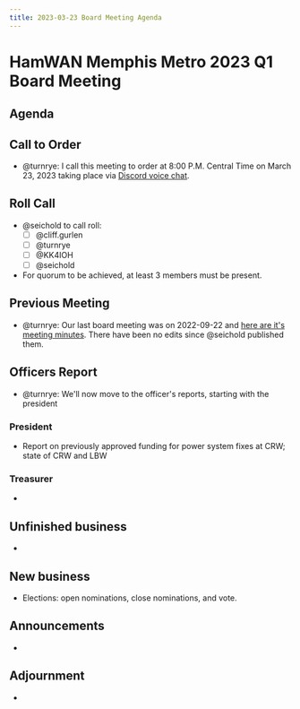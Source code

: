 ```yaml
---
title: 2023-03-23 Board Meeting Agenda
---
```

# HamWAN Memphis Metro 2023 Q1 Board Meeting

## Agenda

## Call to Order

- @turnrye: I call this meeting to order at 8:00 P.M. Central Time on March 23, 2023 taking place via [Discord voice chat](https://discord.gg/8KyKeACxM6?event=1068683760930930778).

## Roll Call

- @seichold to call roll:
  - [ ] @cliff.gurlen
  - [ ] @turnrye
  - [ ] @KK4IOH
  - [ ] @seichold
- For quorum to be achieved, at least 3 members must be present.

## Previous Meeting

- @turnrye: Our last board meeting was on 2022-09-22 and [here are it's meeting minutes](../../minutes/2022-09-22-board-meeting-minutes). There have been no edits since @seichold published them.
    
## Officers Report

- @turnrye: We'll now move to the officer's reports, starting with the president

### President

- Report on previously approved funding for power system fixes at CRW; state of CRW and LBW

### Treasurer

- 

## Unfinished business

- 

## New business

- Elections: open nominations, close nominations, and vote.

## Announcements

- 

## Adjournment

- 